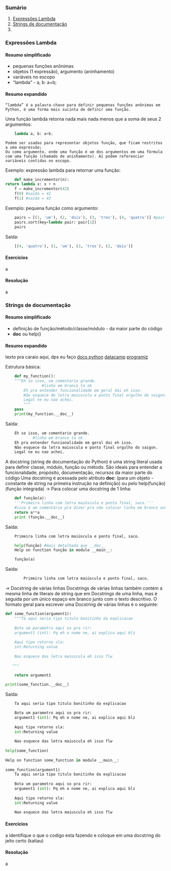 ### Sumário

1. [Expressões Lambda](#expressões-lambda)
2. [Strings de documentação](#strings-de-documentação)
3. 

### Expressões Lambda
#### Resumo simplificado

- pequenas funções anônimas
- objetos (1 expressão), argumento (aninhamento)
- variáveis no escopo
- “lambda” - a, b: a+b;


#### Resumo expandido

	“lambda” é a palavra-chave para definir pequenas funções anônimas em Python, é uma forma mais sucinta de definir uma função.
Uma função lambda retorna nada mais nada menos que a soma de seus 2 argumentos: 
```python
	lambda a, b: a+b;
```
	Podem ser usadas para representar objetos função, que ficam restritos a uma expressão;
	Ou como argumento, onde uma função é um dos argumentos em uma fórmula com uma função (chamado de aninhamento). Aí podem referenciar variáveis contidas no escopo.
Exemplo: expressão lambda para retornar uma função:
```python
	def make_incrementor(n):
return lambda x: x + n
	f = make_incrementor(42)
	f(0) #saída = 42
	f(1) #saída = 43
```
 
Exemplo: pequena função como argumento:
```python
	pairs = [(1, 'um'), (2, 'dois'), (3, 'tres'), (4, 'quatro')] #pair é uma tupla, descobri agr
	pairs.sort(key=lambda pair: pair[1])
	pairs
```
Saída:
```python
	[(4, 'quatro'), (1, 'um'), (3, 'tres'), (2, 'dois')]
```


#### Exercícios

a

#### Resolução

a

### Strings de documentação
#### Resumo simplificado

- definição de função/método/classe/módulo - da maior parte do código
- __doc__ ou help() 


#### Resumo expandido
texto pra caraio aqui, dps eu faço
[docs python](https://docs.python.org/pt-br/3.9/tutorial/controlflow.html#documentation-strings "docs.python.org")
[datacamp](https://www.datacamp.com/tutorial/docstrings-python "datacamp.com")
[programiz](https://www.programiz.com/python-programming/docstrings "programiz.com")


Estrutura básica:
```python
	def my_function():
	"""Eh so isso, um comentario grande.
 				#linha em branco ta ok
		Eh pra entender funcionalidade em geral dai eh isso. 
		Não esquece de letra maiuscula e ponto final orgulho do saigon.
		Legal ne eu nao achei.
		"""
	pass
	print(my_function.__doc__)
```
Saída:
```python
	Eh so isso, um comentario grande.
			#linha em branco ta ok
    Eh pra entender funcionalidade em geral dai eh isso.
    Não esquece da letra maiuscula e ponto final orgulho do saigon.
    Legal ne eu nao achei.
 ```

   A docstring (string de documentação do Python) é uma string literal usada para definir classe, módulo, função ou método. São ideais para entender a funcionalidade, propósito, documentação, recursos da maior parte do código
Uma docstring é acessada pelo atributo __doc__:
 (para um objeto - constante de string na primeira instrução na definição) ou pelo help(função) (função integrada)
-> Para colocar uma docstring de 1 linha: 
```python
	def função(a):
    '''Primeira linha com letra maiúscula e ponto final, saco.'''
	#isso é um comentário pra dizer pra não colocar linha em branco antes/depois da >docstring de 1 linha< ta ok
    return a**a
	print (função.__doc__)
```
Saída:
```python
	Primeira linha com letra maiúscula e ponto final, saco.
```

```python
	help(função) #mais detalhada que __doc__
	Help on function função in module __main__:

	função(a)
```
Saída:
```python
	    Primeira linha com letra maiúscula e ponto final, saco.
```
 
-> Docstring de várias linhas
Docstrings de várias linhas também contém a mesma linha de literais de string que em Docstrings de uma linha, mas é seguida por um único espaço em branco junto com o texto descritivo.
O formato geral para escrever uma Docstring de várias linhas é o seguinte:
```python
def some_function(argument1):
    """Ta aqui seria tipo titulo bonitinho da explicacao
 
    Bota um parametro aqui so pra rir:
    argument1 (int): Pq eh o nome ne, ai explica aqui blz
 
    Aqui tipo retorno sla:
    int:Returning value
 
    Nao esquece das letra maiuscula eh isso flw
 
   """

    return argument1
 
print(some_function.__doc__)
```
Saída:
```python
	Ta aqui seria tipo titulo bonitinho da explicacao

    Bota um parametro aqui so pra rir:
    argument1 (int): Pq eh o nome ne, ai explica aqui blz
 
    Aqui tipo retorno sla:
    int:Returning value
 
    Nao esquece das letra maiuscula eh isso flw
 
help(some_function)
 
Help on function some_function in module __main__:
 
some_function(argument1)
    Ta aqui seria tipo titulo bonitinho da explicacao
 
    Bota um parametro aqui so pra rir:
    argument1 (int): Pq eh o nome ne, ai explica aqui blz
 
    Aqui tipo retorno sla:
    int:Returning value
 
    Nao esquece das letra maiuscula eh isso flw
```

#### Exercícios

a
identifique o que o codigo esta fazendo e coloque em uma docstring do jeito certo (katiau)

#### Resolução

a

